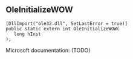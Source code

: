 ## OleInitializeWOW

```
[DllImport("ole32.dll", SetLastError = true)]
public static extern int OleInitializeWOW(
   long hInst
);
```

Microsoft documentation: (TODO)
